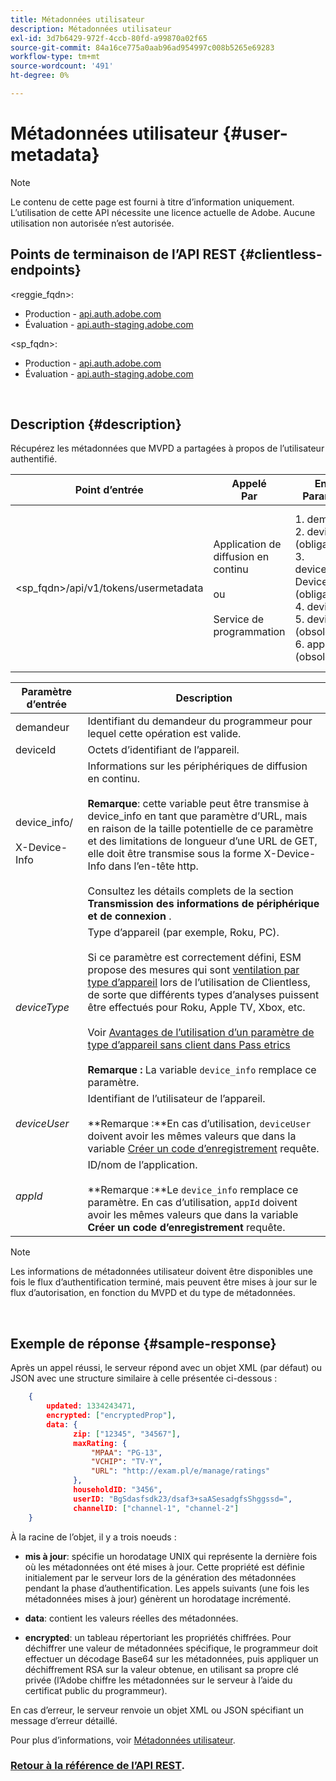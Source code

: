 ```yaml
---
title: Métadonnées utilisateur
description: Métadonnées utilisateur
exl-id: 3d7b6429-972f-4ccb-80fd-a99870a02f65
source-git-commit: 84a16ce775a0aab96ad954997c008b5265e69283
workflow-type: tm+mt
source-wordcount: '491'
ht-degree: 0%

---
```


# Métadonnées utilisateur {#user-metadata}

>[!NOTE]
>
>Le contenu de cette page est fourni à titre d’information uniquement. L’utilisation de cette API nécessite une licence actuelle de Adobe. Aucune utilisation non autorisée n’est autorisée.

## Points de terminaison de l’API REST {#clientless-endpoints}

&lt;reggie_fqdn>:

* Production - [api.auth.adobe.com](http://api.auth.adobe.com/)
* Évaluation - [api.auth-staging.adobe.com](http://api.auth-staging.adobe.com/)

&lt;sp_fqdn>:

* Production - [api.auth.adobe.com](http://api.auth.adobe.com/)
* Évaluation - [api.auth-staging.adobe.com](http://api.auth-staging.adobe.com/)

</br>

## Description {#description}

Récupérez les métadonnées que MVPD a partagées à propos de l’utilisateur authentifié.

<div>


| Point d’entrée | Appelé  </br>Par | Entrée   </br>Paramètres | HTTP  </br>Méthode | Réponse | HTTP  </br>Réponse |
| --- | --- | --- | --- | --- | --- |
| &lt;sp_fqdn>/api/v1/tokens/usermetadata | Application de diffusion en continu</br></br>ou</br></br>Service de programmation | 1. demandeur</br>2.  deviceId (obligatoire)</br>3.  device_info/X-Device-Info (obligatoire)</br>4.  deviceType</br>5.  deviceUser (obsolète)</br>6.  appId (obsolète) | GET | XML ou JSON contenant des métadonnées utilisateur ou des détails d’erreur en cas d’échec. | 200 - Succès</br></br>404 - Aucune métadonnée trouvée</br></br>412 - Jeton AuthN non valide (par exemple, jeton expiré) |


| Paramètre d’entrée | Description |
| --- | --- |
| demandeur | Identifiant du demandeur du programmeur pour lequel cette opération est valide. |
| deviceId | Octets d’identifiant de l’appareil. |
| device_info/</br></br>X-Device-Info | Informations sur les périphériques de diffusion en continu.</br></br>**Remarque**: cette variable peut être transmise à device_info en tant que paramètre d’URL, mais en raison de la taille potentielle de ce paramètre et des limitations de longueur d’une URL de GET, elle doit être transmise sous la forme X-Device-Info dans l’en-tête http. </br></br>Consultez les détails complets de la section **Transmission des informations de périphérique et de connexion** <!--http://tve.helpdocsonline.com/passing-device-information-->. |
| _deviceType_ | Type d’appareil (par exemple, Roku, PC).</br></br>Si ce paramètre est correctement défini, ESM propose des mesures qui sont [ventilation par type d’appareil](/help/authentication/entitlement-service-monitoring-overview.md#progr-filter-metrics) lors de l’utilisation de Clientless, de sorte que différents types d’analyses puissent être effectués pour Roku, Apple TV, Xbox, etc.</br></br>Voir [Avantages de l’utilisation d’un paramètre de type d’appareil sans client dans Pass etrics ](/help/authentication/benefits-of-using-the-clientless-devicetype-parameter-in-pass-metrics.md)</br></br>**Remarque :** La variable `device_info` remplace ce paramètre. </br> |
| _deviceUser_ | Identifiant de l’utilisateur de l’appareil.</br></br>**Remarque :**En cas d’utilisation, `deviceUser` doivent avoir les mêmes valeurs que dans la variable [Créer un code d’enregistrement](/help/authentication/registration-code-request.md) requête. |
| _appId_ | ID/nom de l’application. </br></br>**Remarque :**Le `device_info` remplace ce paramètre. En cas d’utilisation, `appId` doivent avoir les mêmes valeurs que dans la variable **Créer un code d’enregistrement** requête. |

>[!NOTE]
> 
>Les informations de métadonnées utilisateur doivent être disponibles une fois le flux d’authentification terminé, mais peuvent être mises à jour sur le flux d’autorisation, en fonction du MVPD et du type de métadonnées.

</br>

## Exemple de réponse {#sample-response}

Après un appel réussi, le serveur répond avec un objet XML (par défaut) ou JSON avec une structure similaire à celle présentée ci-dessous :

```JSON
    {
        updated: 1334243471,
        encrypted: ["encryptedProp"],
        data: {
              zip: ["12345", "34567"],
              maxRating: { 
                  "MPAA": "PG-13",
                  "VCHIP": "TV-Y", 
                  "URL": "http://exam.pl/e/manage/ratings"
              },
              householdID: "3456",
              userID: "BgSdasfsdk23/dsaf3+saASesadgfsShggssd=",
              channelID: ["channel-1", "channel-2"]
    }
```

À la racine de l’objet, il y a trois noeuds :

* **mis à jour**: spécifie un horodatage UNIX qui représente la dernière fois où les métadonnées ont été mises à jour. Cette propriété est définie initialement par le serveur lors de la génération des métadonnées pendant la phase d’authentification. Les appels suivants (une fois les métadonnées mises à jour) génèrent un horodatage incrémenté.

* **data**: contient les valeurs réelles des métadonnées.

* **encrypted**: un tableau répertoriant les propriétés chiffrées. Pour déchiffrer une valeur de métadonnées spécifique, le programmeur doit effectuer un décodage Base64 sur les métadonnées, puis appliquer un déchiffrement RSA sur la valeur obtenue, en utilisant sa propre clé privée (l’Adobe chiffre les métadonnées sur le serveur à l’aide du certificat public du programmeur).

En cas d’erreur, le serveur renvoie un objet XML ou JSON spécifiant un message d’erreur détaillé.

Pour plus d’informations, voir [Métadonnées utilisateur](/help/authentication/user-metadata.md).

### [Retour à la référence de l’API REST](/help/authentication/rest-api-reference.md).
